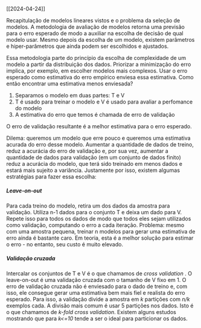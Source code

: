 [[2024-04-24]]

Recapitulação de modelos lineares vistos e o problema da seleção de modelos. A metodologia de avaliação de modelos retorna uma previsão para o erro esperado de modo a auxiliar na escolha de decisão de qual modelo usar. Mesmo depois da escolha de um modelo, existem parâmetros e hiper-parâmetros que ainda podem ser escolhidos e ajustados.

Essa metodologia parte do princípio da escolha de complexidade de um modelo a partir da distribuição dos dados. Priorizar a minimização do erro implica, por exemplo, em escolher modelos mais complexos. Usar o erro esperado como estimativa do erro empírico enviesa essa estimativa. Como então encontrar uma estimativa menos enviesada?

1) Separamos o modelo em duas partes: T e V
2) T é usado para treinar o modelo e V é usado para avaliar a perfomance do modelo
3) A estimativa do erro que temos é chamada de erro de validação

 O erro de validação resultante é a melhor estimativa para o erro esperado.

Dilema: queremos um modelo que erre pouco e queremos uma estimativa acurada do erro desse modelo. Aumentar a quantidade de dados de treino, reduz a acurácia do erro de validação e, por sua vez, aumentar a quantidade de dados para validação (em um conjunto de dados finito) reduz a acurácia do modelo, que terá sido treinado em menos dados e estará mais sujeito a variância. Justamente por isso, existem algumas estratégias para fazer essa escolha:
##### Leave-on-out
Para cada treino do modelo, retira um dos dados da amostra para validação. Utiliza n-1 dados para o conjunto T e deixa um dado para V. Repete isso para todos os dados de modo que todos eles sejam utilizados como validação, computando o erro a cada iteração. Problema: mesmo com uma amostra pequena, treinar n modelos para gerar uma estimativa de erro ainda é bastante caro. Em teoria, esta é a melhor solução para estimar o erro - no entanto, seu custo é muito elevado.
##### Validação cruzada
Intercalar os conjuntos de T e V é o que chamamos de *cross validation* . O leave-on-out é uma validação cruzada com o tamanho de V fixo em 1. O erro de validação cruzada não é enviesado para o dado de treino e, com isso, ele consegue gerar uma estimativa bem mais fiel e realista do erro esperado. Para isso, a validação divide a amostra em *k* partições com *n/k* exemplos cada. A divisão mais comum é usar 5 partições nos dados. Isto é o que chamamos de *k-fold cross validation*. Existem alguns estudos mostrando que para *k<=10* tende a ser o ideal para particionar os dados. 
